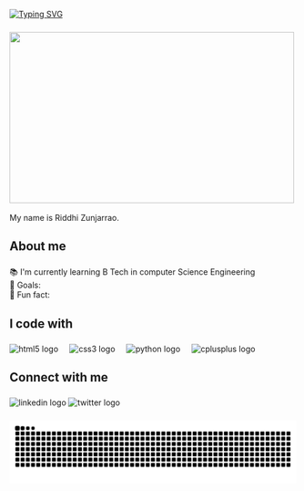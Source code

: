 
<a href="https://git.io/typing-svg"><img src="https://readme-typing-svg.herokuapp.com?font=Crimson+Text&size=32&pause=1000&color=0FCFF7&background=EE4CFF00&center=true&vCenter=true&height=100&lines=Hey+%F0%9F%91%8B+What's+up%3F;I'm+Riddhi+Zunjarrao" alt="Typing SVG" /></a>



###
<img align="centre" height="300" width="500" src="https://camo.githubusercontent.com/3e38d30f04e42688871c3de0a94852b9ec3c3b767e3ec2f9740fb144e462c47f/68747470733a2f2f63646e2e6472696262626c652e636f6d2f75736572732f323730343431342f73637265656e73686f74732f373436363930332f6d656469612f62303861623537363331366264343538326665663138396634373163643965352e676966"  />

<p align="left">My name is Riddhi Zunjarrao.</p>

###

<h2 align="left">About me</h2>

###

<p align="left">📚 I'm currently learning B Tech in computer Science Engineering<br>🎯 Goals: <br>🎲 Fun fact:</p>

###

###

<h2 align="left">I code with</h2>

###

<div align="left">
  <img src="https://skillicons.dev/icons?i=html" height="40" alt="html5 logo"  />
  <img width="12" />
  <img src="https://skillicons.dev/icons?i=css" height="40" alt="css3 logo"  />
  <img width="12" />
  <img src="https://skillicons.dev/icons?i=py" height="40" alt="python logo"  />
  <img width="12" />
  <img src="https://skillicons.dev/icons?i=cpp" height="40" alt="cplusplus logo"  />
</div>

###

<h2 align="left">Connect with me</h2>

###

<div align="left">
  <img src="https://raw.githubusercontent.com/maurodesouza/profile-readme-generator/master/src/assets/icons/social/linkedin/default.svg" width="52" height="40" alt="linkedin logo"  />
  <img src="https://raw.githubusercontent.com/maurodesouza/profile-readme-generator/master/src/assets/icons/social/twitter/default.svg" width="52" height="40" alt="twitter logo"  />
</div>


###

<img src="https://raw.githubusercontent.com/riddhi-z1465/riddhi-z1465/output/snake.svg" alt="Snake animation" />

###
